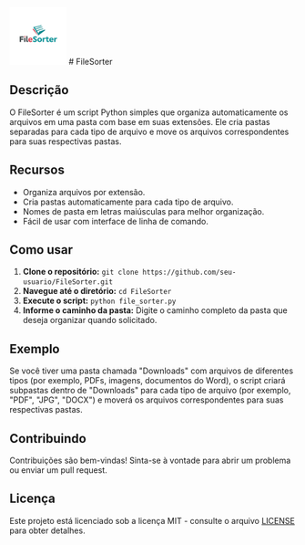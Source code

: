 <img src="https://raw.githubusercontent.com/marciolopesjr/FileSorter/main/FileSorter_logo.png" width="100" height="100">
# FileSorter

## Descrição

O FileSorter é um script Python simples que organiza automaticamente os arquivos em uma pasta com base em suas extensões. Ele cria pastas separadas para cada tipo de arquivo e move os arquivos correspondentes para suas respectivas pastas.

## Recursos

* Organiza arquivos por extensão.
* Cria pastas automaticamente para cada tipo de arquivo.
* Nomes de pasta em letras maiúsculas para melhor organização.
* Fácil de usar com interface de linha de comando.

## Como usar

1. **Clone o repositório:** `git clone https://github.com/seu-usuario/FileSorter.git`
2. **Navegue até o diretório:** `cd FileSorter`
3. **Execute o script:** `python file_sorter.py`
4. **Informe o caminho da pasta:** Digite o caminho completo da pasta que deseja organizar quando solicitado.

## Exemplo

Se você tiver uma pasta chamada "Downloads" com arquivos de diferentes tipos (por exemplo, PDFs, imagens, documentos do Word), o script criará subpastas dentro de "Downloads" para cada tipo de arquivo (por exemplo, "PDF", "JPG", "DOCX") e moverá os arquivos correspondentes para suas respectivas pastas.

## Contribuindo

Contribuições são bem-vindas! Sinta-se à vontade para abrir um problema ou enviar um pull request.

## Licença

Este projeto está licenciado sob a licença MIT - consulte o arquivo [LICENSE](LICENSE) para obter detalhes.
